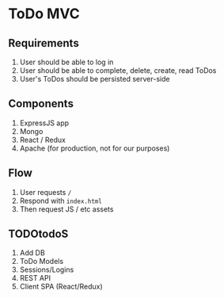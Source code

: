 # ToDo MVC

## Requirements

1. User should be able to log in
4. User should be able to complete, delete, create, read ToDos
3. User's ToDos should be persisted server-side

## Components

1. ExpressJS app
2. Mongo
3. React / Redux
4. Apache (for production, not for our purposes)

## Flow

1. User requests `/`
2. Respond with `index.html`
3. Then request JS / etc assets


## TODOtodoS

1. Add DB
2. ToDo Models
3. Sessions/Logins
4. REST API
5. Client SPA (React/Redux)